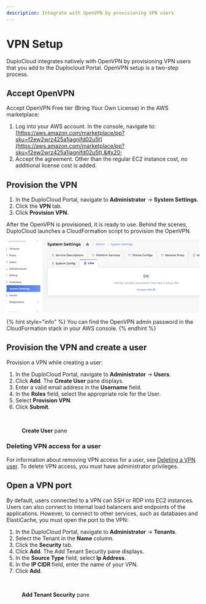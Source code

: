 ```yaml
---
description: Integrate with OpenVPN by provisioning VPN users
---
```


# VPN Setup

DuploCloud integrates natively with OpenVPN by provisioning VPN users that you add to the Duplocloud Portal. OpenVPN setup is a two-step process.

## Accept OpenVPN

Accept OpenVPN Free tier (Bring Your Own License) in the AWS marketplace:&#x20;

1. Log into your AWS account. In the console, navigate to: [https://aws.amazon.com/marketplace/pp?sku=f2ew2wrz425a1jagnifd02u5t](https://aws.amazon.com/marketplace/pp?sku=f2ew2wrz425a1jagnifd02u5t).&#x20;
2. Accept the agreement. Other than the regular EC2 instance cost, no additional license cost is added.

## Provision the VPN

1. In the DuploCloud Portal, navigate to **Administrator** -> **System Settings**.
2. Click the **VPN** tab.
3. Click **Provision VPN.**

After the OpenVPN is provisioned, it is ready to use. Behind the scenes, DuploCloud launches a CloudFormation script to provision the OpenVPN.   &#x20;

![VPN tab in the System Settings page.](<../../.gitbook/assets/image (2) (2) (1).png>)

{% hint style="info" %}
You can find the OpenVPN admin password in the CloudFormation stack in your AWS console.
{% endhint %}

## **Provision the VPN and create a user**

Provision a VPN while creating a user:

1. In the DuploCloud Portal, navigate to **Administrator** -> **Users**.
2. Click **Add**. The **Create User** pane displays.
3. Enter a valid email address in the **Username** field.
4. In the **Roles** field, select the appropriate role for the User.
5. Select **Provision VPN**.
6. Click **Submit**.

<div align="left">

<figure><img src="../../.gitbook/assets/VPN_Create_User.png" alt=""><figcaption><p><strong>Create User</strong> pane</p></figcaption></figure>

</div>

### Deleting VPN access for a user

For information about removing VPN access for a user, see [Deleting a VPN user](../../user-administration/access-control/add-and-delete-vpn-access-for-users.md#deleting-a-vpn-user). To delete VPN access, you must have administrator privileges.&#x20;

## Open a VPN port

By default, users connected to a VPN can SSH or RDP into EC2 instances. Users can also connect to internal load balancers and endpoints of the applications. However, to connect to other services, such as databases and ElastiCache, you must open the port to the VPN:&#x20;

1. In the DuploCloud Portal, navigate to **Administrator** -> **Tenants**.
2. Select the Tenant in the **Name** column.
3. Click the **Security** tab.
4. Click **Add**. The Add Tenant Security pane displays.
5. In the **Source Type** field, select **Ip Address**.&#x20;
6. In the **IP CIDR** field, enter the name of your VPN.
7. Click **Add**.

<div align="left">

<figure><img src="../../.gitbook/assets/Add_Tenant_Security.png" alt=""><figcaption><p><strong>Add Tenant Security</strong> pane</p></figcaption></figure>

</div>
